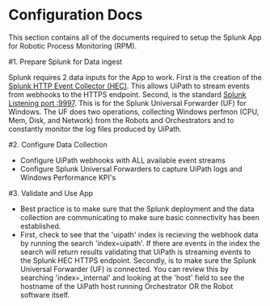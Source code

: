 # Configuration Docs

This section contains all of the documents required to setup the Splunk App for Robotic Process Monitoring (RPM).

#1. Prepare Splunk for Data ingest

Splunk requires 2 data inputs for the App to work.  First is the creation of the [Splunk HTTP Event Collector (HEC)](https://docs.splunk.com/Documentation/Splunk/9.0.1/Data/UsetheHTTPEventCollector).  This allows UiPath to stream events from webhooks to the HTTPS endpoint.  Second, is the standard [Splunk Listening port :9997](https://docs.splunk.com/Documentation/Splunk/9.0.1/Forwarding/Enableareceiver).  This is for the Splunk Universal Forwarder (UF) for Windows.  The UF does two operations, collecting Windows perfmon (CPU, Mem, Disk, and Network) from the Robots and Orchestrators and to constantly monitor the log files produced by UiPath.

#2. Configure Data Collection

- Configure UiPath webhooks with ALL available event streams
- Configure Splunk Universal Forwarders to capture UiPath logs and Windows Performance KPI's

#3. Validate and Use App

- Best practice is to make sure that the Splunk deployment and the data collection are communicating to make sure basic connectivity has been established.
- First, check to see that the 'uipath' index is recieving the webhook data by running the search 'index=uipath'.  If there are events in the index the search will return results validating that UiPath is streaming events to the Splunk HEC HTTPS endpoint.  Secondly, is to make sure the Splunk Universal Forwarder (UF) is connected.  You can review this by searching 'index=_internal' and looking at the 'host' field to see the hostname of the UiPath host running Orchestrator OR the Robot software itself.
